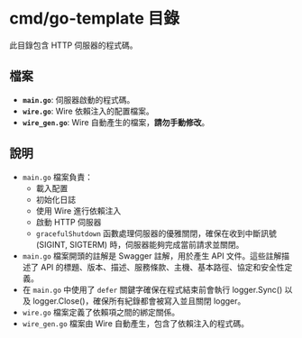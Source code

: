 # cmd/go-template 目錄

此目錄包含 HTTP 伺服器的程式碼。

## 檔案

*   **`main.go`**: 伺服器啟動的程式碼。
*   **`wire.go`**: Wire 依賴注入的配置檔案。
*   **`wire_gen.go`**: Wire 自動產生的檔案，**請勿手動修改**。

## 說明

*   `main.go` 檔案負責：
    *   載入配置
    *   初始化日誌
    *   使用 Wire 進行依賴注入
    *   啟動 HTTP 伺服器
    *   `gracefulShutdown` 函數處理伺服器的優雅關閉，確保在收到中斷訊號 (SIGINT, SIGTERM) 時，伺服器能夠完成當前請求並關閉。
*   `main.go` 檔案開頭的註解是 Swagger 註解，用於產生 API 文件。這些註解描述了 API 的標題、版本、描述、服務條款、主機、基本路徑、協定和安全性定義。
*   在 `main.go` 中使用了 `defer` 關鍵字確保在程式結束前會執行 logger.Sync() 以及 logger.Close()，確保所有紀錄都會被寫入並且關閉 logger。
*   `wire.go` 檔案定義了依賴項之間的綁定關係。
*   `wire_gen.go` 檔案由 Wire 自動產生，包含了依賴注入的程式碼。

